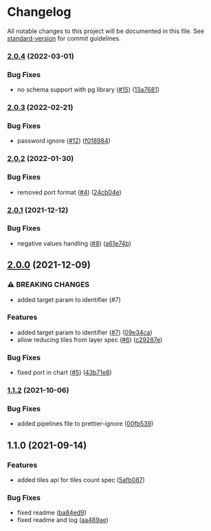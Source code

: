 # Changelog

All notable changes to this project will be documented in this file. See [standard-version](https://github.com/conventional-changelog/standard-version) for commit guidelines.

### [2.0.4](https://github.com/MapColonies/layer-spec/compare/v2.0.3...v2.0.4) (2022-03-01)


### Bug Fixes

* no schema support with pg library ([#15](https://github.com/MapColonies/layer-spec/issues/15)) ([13a7681](https://github.com/MapColonies/layer-spec/commit/13a76816cf7e8b6b1dc76d55ec32a5457e662ee5))

### [2.0.3](https://github.com/MapColonies/layer-spec/compare/v2.0.2...v2.0.3) (2022-02-21)


### Bug Fixes

* password ignore ([#12](https://github.com/MapColonies/layer-spec/issues/12)) ([f018984](https://github.com/MapColonies/layer-spec/commit/f018984022d3dff916f03e530afab7d86cdcfd49))

### [2.0.2](https://github.com/MapColonies/layer-spec/compare/v2.0.1...v2.0.2) (2022-01-30)


### Bug Fixes

* removed port format ([#4](https://github.com/MapColonies/layer-spec/issues/4)) ([24cb04e](https://github.com/MapColonies/layer-spec/commit/24cb04ea079651857f21e461d8daa60ad6c10a4c))

### [2.0.1](https://github.com/MapColonies/layer-spec/compare/v2.0.0...v2.0.1) (2021-12-12)


### Bug Fixes

* negative values handling ([#8](https://github.com/MapColonies/layer-spec/issues/8)) ([a61e74b](https://github.com/MapColonies/layer-spec/commit/a61e74b24c38e309f59b7f6d71e3ea599410e77f))

## [2.0.0](https://github.com/MapColonies/layer-spec/compare/v1.1.2...v2.0.0) (2021-12-09)


### ⚠ BREAKING CHANGES

* added target param to identifier (#7)

### Features

* added target param to identifier ([#7](https://github.com/MapColonies/layer-spec/issues/7)) ([09e34ca](https://github.com/MapColonies/layer-spec/commit/09e34ca3c8fa8fbc7536097f2375dcdf74acb044))
* allow reducing tiles from layer spec ([#6](https://github.com/MapColonies/layer-spec/issues/6)) ([c29287e](https://github.com/MapColonies/layer-spec/commit/c29287ef24ab7512e3e8dcf027ad728bfa8503c2))


### Bug Fixes

* fixed port in chart ([#5](https://github.com/MapColonies/layer-spec/issues/5)) ([43b71e8](https://github.com/MapColonies/layer-spec/commit/43b71e8ca3bbb6d64a15ad8e2ecd5b80f2c5a0e9))

### [1.1.2](https://github.com/MapColonies/layer-spec/compare/v1.1.1...v1.1.2) (2021-10-06)


### Bug Fixes

* added pipelines file to prettier-ignore ([00fb539](https://github.com/MapColonies/layer-spec/commit/00fb5395eabee956c8a8febdc1cea49cdacda0ae))

## 1.1.0 (2021-09-14)


### Features

* added tiles api for tiles count spec ([5afb087](https://github.com/MapColonies/layer-spec/commit/5afb08709a31e07b9cef498749a65c09a0ad766f))


### Bug Fixes

* fixed readme ([ba84ed9](https://github.com/MapColonies/layer-spec/commit/ba84ed9cd2272c0275b61b3344557838f3220a85))
* fixed readme and log ([aa489ae](https://github.com/MapColonies/layer-spec/commit/aa489ae3a3ebfc2e666d2dba366192149853ccba))
